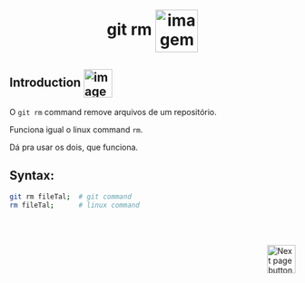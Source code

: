 <h1 align="center">
    git rm
    <img src="https://cdn-icons-png.flaticon.com/512/189/189690.png" alt="imagem com dois arquivos representando uma cópia de arquivos" width="75px" align="center">
</h1>

## Introduction <img src="https://cdn-icons-png.flaticon.com/512/1436/1436664.png" alt="imagem" width="50px" align="center">
O `git rm` command remove arquivos de um repositório.


Funciona igual o linux command `rm`.

Dá pra usar os dois, que funciona.

## Syntax:

```bash
git rm fileTal;  # git command
rm fileTal;      # linux command
```

<br>
<br>

<!-- Botão para próxima página -->
<a href="https://github.com/lGabrielDev/05.git_gitHub/blob/master/2.commands/8.git_log.md"><img src="https://cdn-icons-png.flaticon.com/512/8175/8175884.png" alt="Next page button" width="50px" align="right"></a>